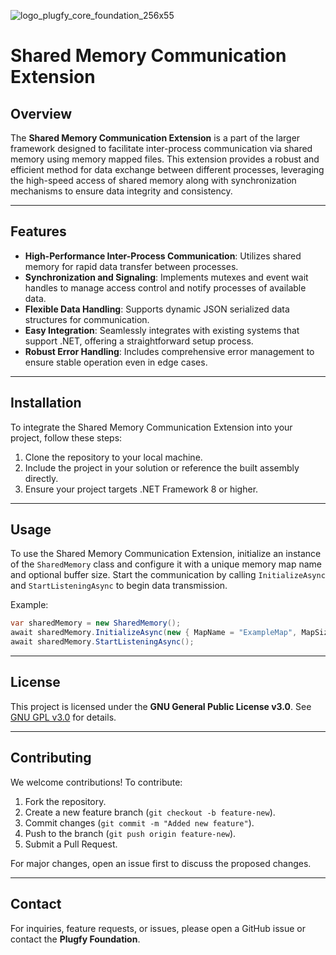  
![logo_plugfy_core_foundation_256x55](https://raw.githubusercontent.com/PlugfyFoundation/Plugfy.Solution/refs/heads/main/plugfy-core-fundation-header.png)

# Shared Memory Communication Extension

## Overview
The **Shared Memory Communication Extension** is a part of the larger framework designed to facilitate inter-process communication via shared memory using memory mapped files. This extension provides a robust and efficient method for data exchange between different processes, leveraging the high-speed access of shared memory along with synchronization mechanisms to ensure data integrity and consistency.

---

## Features
- **High-Performance Inter-Process Communication**: Utilizes shared memory for rapid data transfer between processes.
- **Synchronization and Signaling**: Implements mutexes and event wait handles to manage access control and notify processes of available data.
- **Flexible Data Handling**: Supports dynamic JSON serialized data structures for communication.
- **Easy Integration**: Seamlessly integrates with existing systems that support .NET, offering a straightforward setup process.
- **Robust Error Handling**: Includes comprehensive error management to ensure stable operation even in edge cases.

---

## Installation
To integrate the Shared Memory Communication Extension into your project, follow these steps:
1. Clone the repository to your local machine.
2. Include the project in your solution or reference the built assembly directly.
3. Ensure your project targets .NET Framework 8 or higher.

---

## Usage
To use the Shared Memory Communication Extension, initialize an instance of the `SharedMemory` class and configure it with a unique memory map name and optional buffer size. Start the communication by calling `InitializeAsync` and `StartListeningAsync` to begin data transmission.

Example:
```csharp
var sharedMemory = new SharedMemory();
await sharedMemory.InitializeAsync(new { MapName = "ExampleMap", MapSize = 4096 });
await sharedMemory.StartListeningAsync();
```

---

## License
This project is licensed under the **GNU General Public License v3.0**. See [GNU GPL v3.0](https://www.gnu.org/licenses/gpl-3.0.en.html) for details.

---

## Contributing
We welcome contributions! To contribute:
1. Fork the repository.
2. Create a new feature branch (`git checkout -b feature-new`).
3. Commit changes (`git commit -m "Added new feature"`).
4. Push to the branch (`git push origin feature-new`).
5. Submit a Pull Request.

For major changes, open an issue first to discuss the proposed changes.

---

## Contact
For inquiries, feature requests, or issues, please open a GitHub issue or contact the **Plugfy Foundation**.

